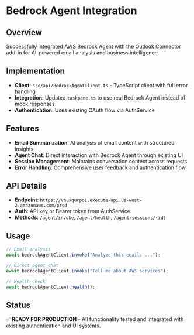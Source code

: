 # Bedrock Agent Integration

## Overview
Successfully integrated AWS Bedrock Agent with the Outlook Connector add-in for AI-powered email analysis and business intelligence.

## Implementation
- **Client**: `src/api/BedrockAgentClient.ts` - TypeScript client with full error handling
- **Integration**: Updated `taskpane.ts` to use real Bedrock Agent instead of mock responses
- **Authentication**: Uses existing OAuth flow via AuthService

## Features
- **Email Summarization**: AI analysis of email content with structured insights
- **Agent Chat**: Direct interaction with Bedrock Agent through existing UI
- **Session Management**: Maintains conversation context across requests
- **Error Handling**: Comprehensive user feedback and authentication flow

## API Details
- **Endpoint**: `https://vhuxqurpo1.execute-api.us-west-2.amazonaws.com/prod`
- **Auth**: API key or Bearer token from AuthService
- **Methods**: `/agent/invoke`, `/agent/health`, `/agent/sessions/{id}`

## Usage
```typescript
// Email analysis
await bedrockAgentClient.invoke("Analyze this email: ...");

// Direct agent chat
await bedrockAgentClient.invoke("Tell me about AWS services");

// Health check
await bedrockAgentClient.health();
```

## Status
✅ **READY FOR PRODUCTION** - All functionality tested and integrated with existing authentication and UI systems.